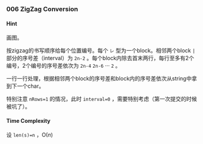 ### 006 ZigZag Conversion

#### Hint

画图。

按zigzag的书写顺序给每个位置编号。每个 `レ` 型为一个block。相邻两个block `|` 部分的序号差（interval）为 `2n-2` 。每个block内除去首末两行，每行至多有2个编号，2个编号的序号差依次为 `2n-4` `2n-6` ··· `2` 。

一行一行处理，根据相邻两个block的序号差和block内的序号差依次从string中拿到下一个char。

特别注意 `nRows=1` 的情况，此时 `interval=0` ，需要特别考虑（第一次提交的时候被坑了）。

#### Time Complexity

设 `len(s)=n` ，O($n$)

